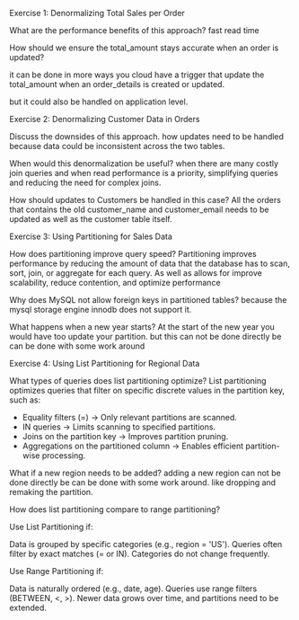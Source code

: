 Exercise 1: Denormalizing Total Sales per Order 

What are the performance benefits of this approach?
fast read time 

How should we ensure the total_amount stays accurate when an order is updated?

it can be done in more ways you cloud have a trigger that update the total_amount when an order_details is created or updated. 

but it could also be handled on application level.

Exercise 2: Denormalizing Customer Data in Orders

Discuss the downsides of this approach.
how updates need to be handled because data could be inconsistent across the two tables. 

When would this denormalization be useful?
when there are many costly join queries and when read performance is a priority, simplifying queries and reducing the need for complex joins. 


How should updates to Customers be handled in this case?
All the orders that contains the old customer_name and customer_email needs to be updated as well as the customer table itself.

Exercise 3: Using Partitioning for Sales Data

How does partitioning improve query speed?
Partitioning improves performance by reducing the amount of data that the database has to scan, sort, join, or aggregate for each query. As well as allows for improve scalability, reduce contention, and optimize performance

Why does MySQL not allow foreign keys in partitioned tables?
because the mysql storage engine innodb does not support it.

What happens when a new year starts?
At the start of the new year you would have too update your partition. 
but this can not be done directly be can be done with some work around

Exercise 4: Using List Partitioning for Regional Data

What types of queries does list partitioning optimize?
List partitioning optimizes queries that filter on specific discrete values in the partition key, such as:

- Equality filters (=) → Only relevant partitions are scanned.
- IN queries → Limits scanning to specified partitions.
- Joins on the partition key → Improves partition pruning.
- Aggregations on the partitioned column → Enables efficient partition-wise processing.

What if a new region needs to be added?
adding a new region can not be done directly be can be done with some work around. like dropping and remaking the partition.

How does list partitioning compare to range partitioning?

Use List Partitioning if:

Data is grouped by specific categories (e.g., region = 'US').
Queries often filter by exact matches (= or IN).
Categories do not change frequently.

Use Range Partitioning if:

Data is naturally ordered (e.g., date, age).
Queries use range filters (BETWEEN, <, >).
Newer data grows over time, and partitions need to be extended.
